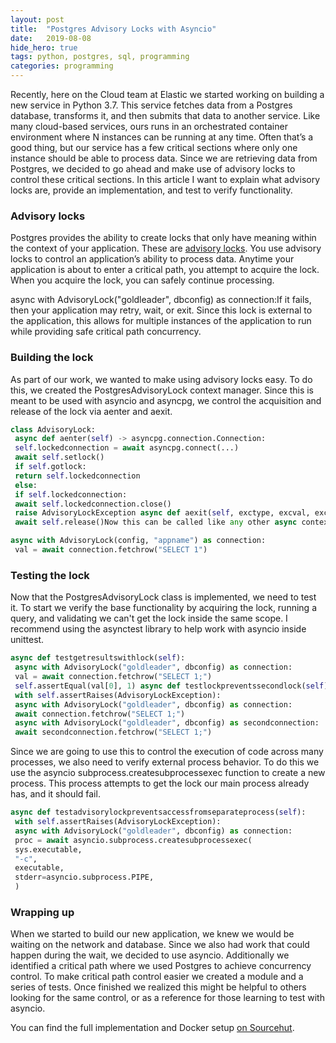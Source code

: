 ```yaml
---
layout:	post
title:	"Postgres Advisory Locks with Asyncio"
date:	2019-08-08
hide_hero: true
tags: python, postgres, sql, programming
categories: programming
---
```


Recently, here on the Cloud team at Elastic we started working on building a new service in Python 3.7. This service fetches data from a Postgres database, transforms it, and then submits that data to another service. Like many cloud-based services, ours runs in an orchestrated container environment where N instances can be running at any time. Often that’s a good thing, but our service has a few critical sections where only one instance should be able to process data. Since we are retrieving data from Postgres, we decided to go ahead and make use of advisory locks to control these critical sections. In this article I want to explain what advisory locks are, provide an implementation, and test to verify functionality.

### Advisory locks

Postgres provides the ability to create locks that only have meaning within the context of your application. These are [advisory locks](https://www.postgresql.org/docs/9.4/explicit-locking.html#ADVISORY-LOCKS). You use advisory locks to control an application’s ability to process data. Anytime your application is about to enter a critical path, you attempt to acquire the lock. When you acquire the lock, you can safely continue processing.

async with AdvisoryLock("goldleader", dbconfig) as connection:If it fails, then your application may retry, wait, or exit. Since this lock is external to the application, this allows for multiple instances of the application to run while providing safe critical path concurrency.

### Building the lock

As part of our work, we wanted to make using advisory locks easy. To do this, we created the PostgresAdvisoryLock context manager. Since this is meant to be used with asyncio and asyncpg, we control the acquisition and release of the lock via aenter and aexit.

```python
class AdvisoryLock:  
 async def aenter(self) -> asyncpg.connection.Connection:  
 self.lockedconnection = await asyncpg.connect(...)  
 await self.setlock()  
 if self.gotlock:  
 return self.lockedconnection  
 else:  
 if self.lockedconnection:  
 await self.lockedconnection.close()  
 raise AdvisoryLockException async def aexit(self, exctype, excval, exctb):  
 await self.release()Now this can be called like any other async context manager.

async with AdvisoryLock(config, "appname") as connection:  
 val = await connection.fetchrow("SELECT 1")
```
 
### Testing the lock

Now that the PostgresAdvisoryLock class is implemented, we need to test it. To start we verify the base functionality by acquiring the lock, running a query, and validating we can't get the lock inside the same scope. I recommend using the asynctest library to help work with asyncio inside unittest.

```python
async def testgetresultswithlock(self):  
 async with AdvisoryLock("goldleader", dbconfig) as connection:  
 val = await connection.fetchrow("SELECT 1;")  
 self.assertEqual(val[0], 1) async def testlockpreventssecondlock(self):  
 with self.assertRaises(AdvisoryLockException):  
 async with AdvisoryLock("goldleader", dbconfig) as connection:  
 await connection.fetchrow("SELECT 1;")  
 async with AdvisoryLock("goldleader", dbconfig) as secondconnection:  
 await secondconnection.fetchrow("SELECT 1;")
``` 

Since we are going to use this to control the execution of code across many processes, we also need to verify external process behavior. To do this we use the asyncio subprocess.createsubprocessexec function to create a new process. This process attempts to get the lock our main process already has, and it should fail.

```python
async def testadvisorylockpreventsaccessfromseparateprocess(self):  
 with self.assertRaises(AdvisoryLockException):  
 async with AdvisoryLock("goldleader", dbconfig) as connection:  
 proc = await asyncio.subprocess.createsubprocessexec(  
 sys.executable,  
 "-c",  
 executable,  
 stderr=asyncio.subprocess.PIPE,  
 )
```

### Wrapping up

When we started to build our new application, we knew we would be waiting on the network and database. Since we also had work that could happen during the wait, we decided to use asyncio. Additionally we identified a critical path where we used Postgres to achieve concurrency control. To make critical path control easier we created a module and a series of tests. Once finished we realized this might be helpful to others looking for the same control, or as a reference for those learning to test with asyncio.

You can find the full implementation and Docker setup [on Sourcehut](https://github.com/n0mn0m/PostgresAdvisoryLock).
